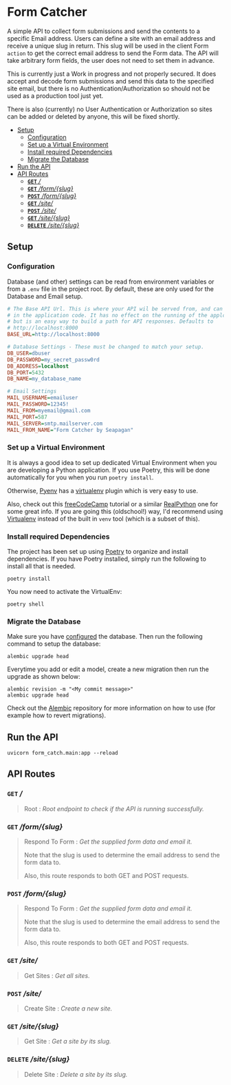 # Form Catcher <!-- omit in toc -->

A simple API to collect form submissions and send the contents to a specific
Email address. Users can define a site with an email address and receive a
unique slug in return. This slug will be used in the client Form `action` to get
the correct email address to send the Form data. The API will take arbitrary
form fields, the user does not need to set them in advance.

This is currently just a Work in progress and not properly secured. It does
accept and decode form submissions and send this data to the specified site
email, but there is no Authentication/Authorization so should not be used as a
production tool just yet.

There is also (currently) no User Authentication or Authorization so sites can
be added or deleted by anyone, this will be fixed shortly.

- [Setup](#setup)
  - [Configuration](#configuration)
  - [Set up a Virtual Environment](#set-up-a-virtual-environment)
  - [Install required Dependencies](#install-required-dependencies)
  - [Migrate the Database](#migrate-the-database)
- [Run the API](#run-the-api)
- [API Routes](#api-routes)
  - [**`GET`** _/_](#get-)
  - [**`GET`** _/form/{slug}_](#get-formslug)
  - [**`POST`** _/form/{slug}_](#post-formslug)
  - [**`GET`** _/site/_](#get-site)
  - [**`POST`** _/site/_](#post-site)
  - [**`GET`** _/site/{slug}_](#get-siteslug)
  - [**`DELETE`** _/site/{slug}_](#delete-siteslug)

## Setup

### Configuration

Database (and other) settings can be read from environment variables or from a
`.env` file in the project root. By default, these are only used for the
Database and Email setup.

```ini
# The Base API Url. This is where your API wil be served from, and can be read
# in the application code. It has no effect on the running of the applciation
# but is an easy way to build a path for API responses. Defaults to
# http://localhost:8000
BASE_URL=http://localhost:8000

# Database Settings - These must be changed to match your setup.
DB_USER=dbuser
DB_PASSWORD=my_secret_passw0rd
DB_ADDRESS=localhost
DB_PORT=5432
DB_NAME=my_database_name

# Email Settings
MAIL_USERNAME=emailuser
MAIL_PASSWORD=12345!
MAIL_FROM=myemail@gmail.com
MAIL_PORT=587
MAIL_SERVER=smtp.mailserver.com
MAIL_FROM_NAME="Form Catcher by Seapagan"
```

### Set up a Virtual Environment

It is always a good idea to set up dedicated Virtual Environment when you are
developing a Python application. If you use Poetry, this will be done
automatically for you when you run `poetry install`.

Otherwise, [Pyenv](https://github.com/pyenv/pyenv) has a
[virtualenv](https://github.com/pyenv/pyenv-virtualenv) plugin which is very
easy to use.

Also, check out this
[freeCodeCamp](https://www.freecodecamp.org/news/how-to-setup-virtual-environments-in-python/)
tutorial or a similar
[RealPython](https://realpython.com/python-virtual-environments-a-primer/) one
for some great info. If you are going this (oldschool!) way, I'd recommend using
[Virtualenv](https://virtualenv.pypa.io/en/latest/) instead of the built in
`venv` tool (which is a subset of this).

### Install required Dependencies

The project has been set up using [Poetry](https://python-poetry.org/) to
organize and install dependencies. If you have Poetry installed, simply run the
following to install all that is needed.

```console
poetry install
```

You now need to activate the VirtualEnv:

```console
poetry shell
```

### Migrate the Database

Make sure you have [configured](#configuration) the database. Then run the
following command to setup the database:

```console
alembic upgrade head
```

Everytime you add or edit a model, create a new migration then run the upgrade
as shown below:

```console
alembic revision -m "<My commit message>"
alembic upgrade head
```

Check out the [Alembic](https://github.com/sqlalchemy/alembic) repository for
more information on how to use (for example how to revert migrations).

## Run the API

```terminal
uvicorn form_catch.main:app --reload
```

## API Routes

<!-- openapi-schema -->

### **`GET`** _/_

> Root : _Root endpoint to check if the API is running successfully._

### **`GET`** _/form/{slug}_

> Respond To Form : _Get the supplied form data and email it._
>
> Note that the slug is used to determine the email address to send the form
> data to.
>
> Also, this route responds to both GET and POST requests.
>
### **`POST`** _/form/{slug}_

> Respond To Form : _Get the supplied form data and email it._
>
> Note that the slug is used to determine the email address to send the form
> data to.
>
> Also, this route responds to both GET and POST requests.

### **`GET`** _/site/_

> Get Sites : _Get all sites._
>
### **`POST`** _/site/_

> Create Site : _Create a new site._

### **`GET`** _/site/{slug}_

> Get Site : _Get a site by its slug._
>
### **`DELETE`** _/site/{slug}_

> Delete Site : _Delete a site by its slug._
<!-- openapi-schema-end -->
